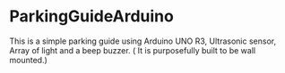 # ParkingGuideArduino
This is a simple parking guide using Arduino UNO R3, Ultrasonic sensor, Array of light and a beep buzzer. ( It is purposefully built to be wall mounted.)
